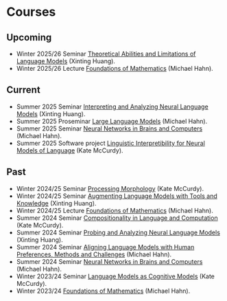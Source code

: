 # Courses

## Upcoming

* Winter 2025/26 Seminar [Theoretical Abilities and Limitations of Language Models](../courses/theory-2025/) (Xinting Huang).
* Winter 2025/26 Lecture [Foundations of Mathematics](https://cms.sic.saarland/fof_math_2526/) (Michael Hahn).

## Current
* Summer 2025 Seminar [Interpreting and Analyzing Neural Language Models](../courses/interpreting-2025/) (Xinting Huang).
* Summer 2025 Proseminar [Large Language Models](../courses/proseminar25/) (Michael Hahn). 
* Summer 2025 Seminar [Neural Networks in Brains and Computers](../courses/brain-2025/) (Michael Hahn). 
* Summer 2025 Software project [Linguistic Interpretibility for Neural Models of Language](../courses/ling-interp-langmod/) (Kate McCurdy).

## Past

* Winter 2024/25 Seminar [Processing Morphology](../courses/morphology-2025/) (Kate McCurdy). 
* Winter 2024/25 Seminar [Augmenting Language Models with Tools and Knowledge](../courses/knowledge-2024/) (Xinting Huang). 
* Winter 2024/25 Lecture [Foundations of Mathematics](https://cms.sic.saarland/fof_math_ss2425/) (Michael Hahn).     
* Summer 2024 Seminar [Compositionality in Language and Computation](../courses/compositionality-2024/) (Kate McCurdy). 
* Summer 2024 Seminar [Probing and Analyzing Neural Language Models](../courses/probing-2024/) (Xinting Huang).
*  Summer 2024 Seminar [Aligning Language Models with Human Preferences, Methods and Challenges](../courses/alignment-2024/) (Michael Hahn). 
* Summer 2024 Seminar [Neural Networks in Brains and Computers](../courses/brain-2024/) (Michael Hahn). 
* Winter 2023/24 Seminar [Language Models as Cognitive Models](../courses/langmod-cogmod-2023/) (Kate McCurdy).
*   Winter 2023/24  [Foundations of Mathematics](https://cms.sic.saarland/fof_math_ss23/) (Michael Hahn). 
